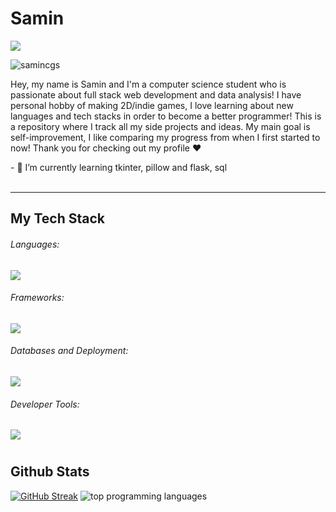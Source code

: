 <div>
  
<h1 align="center&color=5d76cb">Samin</h1>
<a href="https://git.io/typing-svg"><img src="https://readme-typing-svg.demolab.com?font=Nunito+One&size=28&duration=750&pause=1000&color=FF225F&background=F346F200&vCenter=true&width=600&height=40&lines=Python+Addict;React+Enthusiast;Pygame+Lover;Knowledge+Seeker;Hard+Worker;" /></a>
<p align="left"> <img src="https://komarev.com/ghpvc/?username=samincgs&label=Profile%20views&color=0e75b6&style=flat" alt="samincgs" /> </p>
<p align="left"> Hey, my name is Samin and I'm a computer science student who is passionate about full stack web development and data analysis! I have personal hobby of making 2D/indie games, I love learning about new languages and tech stacks in order to become a better programmer! This is a repository where I track all my side projects and ideas. My main goal is self-improvement, I like comparing my progress from when I first started to now! Thank you for checking out my profile ❤️</p>
- 🌱 I’m currently learning tkinter, pillow and flask, sql <br/>
<br/>

  ---

  ## My Tech Stack

  <div>
    <h6>Languages: </h6>
    <!------------ Languages ----------------->
    <p >
      <a href="https://skillicons.dev">
        <img src="https://skillicons.dev/icons?i=py,js,ts,nodejs,java,html,css,c" />
      </a>
    </p>
    <h6>Frameworks: </h6>
    <!---------------------- Frameworks ---------------------->
    <p >
      <a href="https://skillicons.dev">
        <img src="https://skillicons.dev/icons?i=react,nextjs,tailwind,express,flask,django,sklearn," />
      </a>
    </p>
    <h6>Databases and Deployment: </h6>
    <!---------------------- Database & Deployment ---------------------->
    <p >
      <a href="https://skillicons.dev">
        <img src="https://skillicons.dev/icons?i=mongodb,mysql,postgres,sqlite,prisma,planetscale,supabase,postman,vercel,netlify,heroku" />
      </a>
    </p>
    <h6>Developer Tools: </h6>
    <!---------------------- Development Tools ---------------------->
    <p >
      <a href="https://skillicons.dev">
        <img src="https://skillicons.dev/icons?i=vscode,eclipse,git,github,linux,anaconda,figma,discord,linkedin" />
      </a>
    </p>
  </div>

#

## Github Stats
<div >
   <a href="https://git.io/streak-stats"><img src="https://streak-stats.demolab.com?user=samincgs&theme=dracula&hide_border=true" alt="GitHub Streak" /></a>
   <img
  alt="top programming languages"
  src="https://denvercoder1-github-readme-stats.vercel.app/api/top-langs/?username=samincgs&langs_count=8&layout=compact&theme=dracula&hide_border=true&bg_color=282a36&title_color=FF6E96&icon_color=FF6E96&text_color=F3F3ED&hide=Jupyter%20Notebook,Roff" />

</div>

#

</div>
